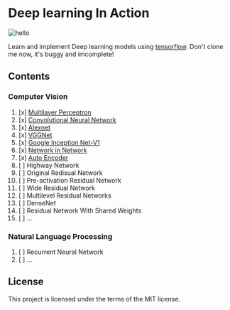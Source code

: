 # Deep learning In Action
![hello](https://camo.githubusercontent.com/0be34709e630f7cbb96012fb1a48139bc5d45f07/68747470733a2f2f7777772e676f6f676c652e636f6d2f6c6f676f732f646f6f646c65732f323031362f74656163686572732d6461792d323031362d75732d363239363632363234343039313930342e322d687032782e676966)

Learn and implement Deep learning models using [tensorflow](https://github.com/tensorflow/tensorflow). Don't clone me now, it's buggy and imcomplete!
## Contents
### Computer Vision
1. [x] [Multilayer Perceptron](https://github.com/SunnyMarkLiu/deeplearning_in_action/tree/master/Multi-layer%20perceptron)
2. [x] [Convolutional Neural Network](https://github.com/SunnyMarkLiu/deeplearning_in_action/tree/master/Basic%20CNN)
3. [x] [Alexnet](https://github.com/SunnyMarkLiu/deeplearning_in_action/tree/master/Alexnet)
4. [x] [VGGNet](https://github.com/SunnyMarkLiu/deeplearning_in_action/tree/master/VGGNet)
5. [x] [Google Inception Net-V1](https://github.com/SunnyMarkLiu/deeplearning_in_action/tree/master/Google%20Inception)
6. [x] [Network in Network](https://github.com/SunnyMarkLiu/Deep_Learning_In_Action/tree/master/Network%20in%20Network)
7. [x] [Auto Encoder](https://github.com/SunnyMarkLiu/Deep_Learning_In_Action/tree/master/Auto%20Encoder)
8. [ ] Highway Network
9. [ ] Original Redisual Network
10. [ ] Pre-activation Residual Network
11. [ ] Wide Residual Network
12. [ ] Multilevel Residual Networks
13. [ ] DenseNet
14. [ ] Residual Network With Shared Weights
15. [ ] ...

### Natural Language Processing
1. [ ] Recurrent Neural Network
2. [ ] ...

## License
This project is licensed under the terms of the MIT license.
